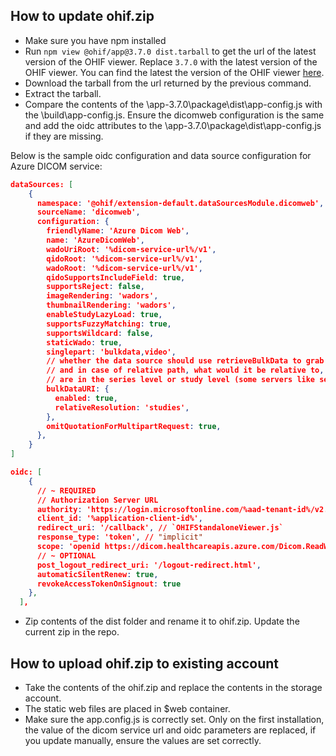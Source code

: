 ## How to update ohif.zip

- Make sure you have npm installed
- Run `npm view @ohif/app@3.7.0 dist.tarball` to get the url of the latest version of the OHIF viewer. Replace `3.7.0` with the latest version of the OHIF viewer. You can find the latest the version of the OHIF viewer [here](https://www.npmjs.com/package/@ohif/app?activeTab=versions).
- Download the tarball from the url returned by the previous command.
- Extract the tarball.
- Compare the contents of the \app-3.7.0\package\dist\app-config.js with the \build\app-config.js. Ensure the dicomweb configuration is the same and add the oidc attributes to the \app-3.7.0\package\dist\app-config.js if they are missing.

Below is the sample oidc configuration and data source configuration for Azure DICOM service:

```json
dataSources: [
    {
      namespace: '@ohif/extension-default.dataSourcesModule.dicomweb',
      sourceName: 'dicomweb',
      configuration: {
        friendlyName: 'Azure Dicom Web',
        name: 'AzureDicomWeb',
        wadoUriRoot: '%dicom-service-url%/v1',
        qidoRoot: '%dicom-service-url%/v1',
        wadoRoot: '%dicom-service-url%/v1',
        qidoSupportsIncludeField: true,
        supportsReject: false,
        imageRendering: 'wadors',
        thumbnailRendering: 'wadors',
        enableStudyLazyLoad: true,
        supportsFuzzyMatching: true,
        supportsWildcard: false,
        staticWado: true,
        singlepart: 'bulkdata,video',
        // whether the data source should use retrieveBulkData to grab metadata,
        // and in case of relative path, what would it be relative to, options
        // are in the series level or study level (some servers like series some study)
        bulkDataURI: {
          enabled: true,
          relativeResolution: 'studies',
        },
        omitQuotationForMultipartRequest: true,
      },
    }
]
```

```json
oidc: [
    {
      // ~ REQUIRED
      // Authorization Server URL
      authority: 'https://login.microsoftonline.com/%aad-tenant-id%/v2.0/',
      client_id: '%application-client-id%',
      redirect_uri: '/callback', // `OHIFStandaloneViewer.js`
      response_type: 'token', // "implicit"
      scope: 'openid https://dicom.healthcareapis.azure.com/Dicom.ReadWrite', // https://dicom.healthcareapis.azure.com/Dicom.ReadWrite // email profile openid  https://dicom.healthcareapis.azure.com
      // ~ OPTIONAL
      post_logout_redirect_uri: '/logout-redirect.html',
      automaticSilentRenew: true,
      revokeAccessTokenOnSignout: true
    },
  ],
```
- Zip contents of the dist folder and rename it to ohif.zip. Update the current zip in the repo.

## How to upload ohif.zip to existing account
- Take the contents of the ohif.zip and replace the contents in the storage account.
- The static web files are placed in $web container.
- Make sure the app.config.js is correctly set. Only on the first installation, the value of the dicom service url and oidc parameters are replaced, if you update manually, ensure the values are set correctly.


